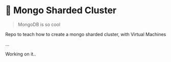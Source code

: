 # 🐳 Mongo Sharded Cluster

> MongoDB is so cool

<p>Repo to teach how to create a mongo sharded cluster, with Virtual Machines</p>


... 

Working on it..
